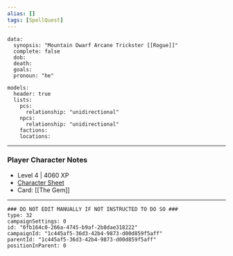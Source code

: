 ```yaml
---
alias: []
tags: [SpellQuest]
---
```

```RpgManagerData
data: 
  synopsis: "Mountain Dwarf Arcane Trickster [[Rogue]]"
  complete: false
  dob: 
  death: 
  goals: 
  pronoun: "he"
```
```RpgManager
models: 
  header: true
  lists: 
    pcs: 
      relationship: "unidirectional"
    npcs: 
      relationship: "unidirectional"
    factions: 
    locations: 
```
---
### Player Character Notes
 - Level 4 | 4060 XP
 - [Character Sheet](https://www.dndbeyond.com/characters/89011802)
 - Card: [[The Gem]]

---
```RpgManagerID
### DO NOT EDIT MANUALLY IF NOT INSTRUCTED TO DO SO ###
type: 32
campaignSettings: 0
id: "0fb164c0-266a-4745-b9af-2b8dae318222"
campaignId: "1c445af5-36d3-42b4-9873-d00d859f5aff"
parentId: "1c445af5-36d3-42b4-9873-d00d859f5aff"
positionInParent: 0
```


